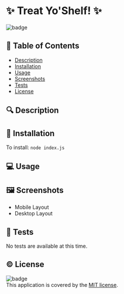
# :sparkles: Treat Yo'Shelf! :sparkles:

![badge](https://img.shields.io/badge/license-MIT-brightgreen)

## 📖 Table of Contents
- [Description](#description)
- [Installation](#install)
- [Usage](#usage)
- [Screenshots](#screenshots)
- [Tests](#tests)
- [License](#license)

## 🔍 Description <a name="description"></a>


## 💾 Installation <a name="install"></a>
To install: <code>node index.js</code>

## 💻 Usage <a name="usage"></a>


## 🖼️ Screenshots <a name="screenshots"></a>

* Mobile Layout
* Desktop Layout

## 📝 Tests <a name="tests"></a>
No tests are available at this time.

## © License <a name="license"></a>
![badge](https://img.shields.io/badge/license-MIT-brightgreen)
<br />
This application is covered by the [MIT license](LICENSE.md). 
